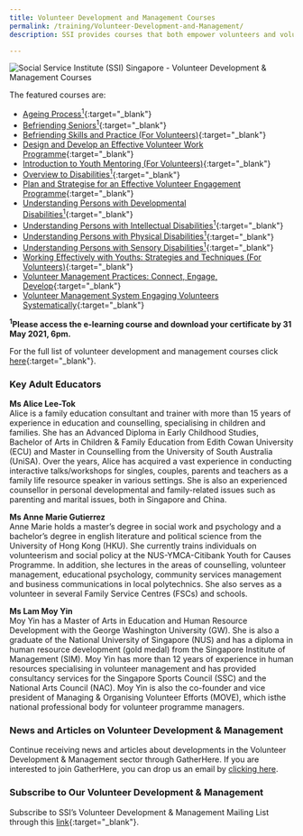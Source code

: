 ```yaml
---
title: Volunteer Development and Management Courses
permalink: /training/Volunteer-Development-and-Management/
description: SSI provides courses that both empower volunteers and volunteer managers. 

---
```

![Social Service Institute (SSI) Singapore - Volunteer Development & Management Courses](/images/training/Volunteer_SSI_header-banner-757-x-239px8.jpg)

The featured courses are:   
-   [Ageing Process<sup>1</sup>](https://www.learningcloud.sg/pages/coursedescription.jsf?courseId=900993&catalogId=1700&templateId=-1){:target="_blank"} 
-   [Befriending Seniors<sup>1</sup>](https://www.learningcloud.sg/pages/coursedescription.jsf?courseId=918685&catalogId=1700){:target="_blank"}
-   [Befriending Skills and Practice (For Volunteers)](https://e-services.ncss.gov.sg/Training/Course/TemplateSearch?Keyword=Befriending+Skills+and+Practice){:target="_blank"}   
-   [Design and Develop an Effective Volunteer Work Programme](https://e-services.ncss.gov.sg/Training/Course/TemplateSearch?Filter.Keyword=Design+and+develop+an+effective&Filter.CourseDatesString=&Filter.TypeOfCourse.Value=&Filter.TypeOfCourse.Label=&Filter.CourseSubCategory.Id=&Filter.CourseSubCategory.LogicalName=&Filter.CourseSubCategory.Name=&Filter.CourseSubCategory.ToRemove=){:target="_blank"}   
-   [Introduction to Youth Mentoring (For Volunteers)](https://e-services.ncss.gov.sg/Training/Course/TemplateSearch?Filter.Keyword=introduction+to+youth+mentoring&Filter.CourseDatesString=&Filter.TypeOfCourse.Value=&Filter.TypeOfCourse.Label=&Filter.CourseSubCategory.Id=&Filter.CourseSubCategory.LogicalName=&Filter.CourseSubCategory.Name=&Filter.CourseSubCategory.ToRemove=){:target="_blank"}   
-   [Overview to Disabilities<sup>1</sup>](https://learningcloud.sg/pages/coursedescription.jsf?courseId=602626&catalogId=1700){:target="_blank"}   
-   [Plan and Strategise for an Effective Volunteer Engagement Programme](https://e-services.ncss.gov.sg/Training/Course/TemplateSearch?Filter.Keyword=plan+and+strategise&Filter.CourseDatesString=&Filter.TypeOfCourse.Value=&Filter.TypeOfCourse.Label=&Filter.CourseSubCategory.Id=&Filter.CourseSubCategory.LogicalName=&Filter.CourseSubCategory.Name=&Filter.CourseSubCategory.ToRemove=){:target="_blank"}   
-   [Understanding Persons with Developmental Disabilities<sup>1</sup>](https://learningcloud.sg/pages/coursedescription.jsf?courseId=607793&catalogId=1700){:target="_blank"} 
-   [Understanding Persons with Intellectual Disabilities<sup>1</sup>](https://learningcloud.sg/pages/coursedescription.jsf?courseId=751912&catalogId=1700){:target="_blank"} 
-   [Understanding Persons with Physical Disabilities<sup>1</sup>](https://learningcloud.sg/pages/coursedescription.jsf?courseId=609000&catalogId=1700){:target="_blank"}   
-   [Understanding Persons with Sensory Disabilities<sup>1</sup>](https://learningcloud.sg/pages/coursedescription.jsf?courseId=609443&catalogId=1700){:target="_blank"}      
-   [Working Effectively with Youths: Strategies and Techniques (For Volunteers)](https://e-services.ncss.gov.sg/Training/Course/TemplateSearch?Filter.Keyword=Working+Effectively+with+Youths%3A+Strategies+and+techniques&Filter.CourseDatesString=&Filter.TypeOfCourse.Value=&Filter.TypeOfCourse.Label=&Filter.CourseSubCategory.Id=&Filter.CourseSubCategory.LogicalName=&Filter.CourseSubCategory.Name=&Filter.CourseSubCategory.ToRemove=){:target="_blank"} 
- [Volunteer Management Practices: Connect, Engage, Develop](https://e-services.ncss.gov.sg/Training/Course/TemplateSearch?Filter.Keyword=volunteer+management+practices%3A&Filter.CourseDatesString=&Filter.TypeOfCourse.Value=&Filter.TypeOfCourse.Label=&Filter.CourseSubCategory.Id=&Filter.CourseSubCategory.LogicalName=&Filter.CourseSubCategory.Name=&Filter.CourseSubCategory.ToRemove=){:target="_blank"} 
-   [Volunteer Management System Engaging Volunteers Systematically](https://e-services.ncss.gov.sg/Training/Course/TemplateSearch?Keyword=Volunteer+Management+System+-+Engaging+Volunteers+Systematically){:target="_blank"} 
  
**<sup>1</sup>Please access the e-learning course and download your certificate by 31 May 2021, 6pm.**  
  
For the full list of volunteer development and management courses click [here](https://e-services.ncss.gov.sg/Training/Course/TemplateSearch?Filter.Keyword=&Filter.CourseDatesString=&Filter.TypeOfCourse.Value=&Filter.TypeOfCourse.Label=&Filter.CourseSubCategory.Id=fef837bd-290c-e611-810d-000c29e3b091&Filter.CourseSubCategory.LogicalName=nis_coursesubcategory&Filter.CourseSubCategory.Name=Volunteer+Development&Filter.CourseSubCategory.ToRemove=){:target="_blank"}.  

### Key Adult Educators
**Ms Alice Lee-Tok**   
Alice is a family education consultant and trainer with more than 15 years of experience in education and counselling, specialising in children and families. She has an Advanced Diploma in Early Childhood Studies, Bachelor of Arts in Children & Family Education from Edith Cowan University (ECU) and Master in Counselling from the University of South Australia (UniSA). Over the years, Alice has acquired a vast experience in conducting interactive talks/workshops for singles, couples, parents and teachers as a family life resource speaker in various settings. She is also an experienced counsellor in personal developmental and family-related issues such as parenting and marital issues, both in Singapore and China.

**Ms Anne Marie Gutierrez**   
Anne Marie holds a master’s degree in social work and psychology and a bachelor’s degree in english literature and political science from the University of Hong Kong (HKU). She currently trains individuals on volunteerism and social policy at the NUS-YMCA-Citibank Youth for Causes Programme. In addition, she lectures in the areas of counselling, volunteer management, educational psychology, community services management and business communications in local polytechnics. She also serves as a volunteer in several Family Service Centres (FSCs) and schools.
 

**Ms Lam Moy Yin**   
Moy Yin has a Master of Arts in Education and Human Resource Development with the George Washington University (GW). She is also a graduate of the National University of Singapore (NUS) and has a diploma in human resource development (gold medal) from the Singapore Institute of Management (SIM). Moy Yin has more than 12 years of experience in human resources specialising in volunteer management and has provided consultancy services for the Singapore Sports Council (SSC) and the National Arts Council (NAC). Moy Yin is also the co-founder and vice president of Managing & Organising Volunteer Efforts (MOVE), which isthe national professional body for volunteer programme managers.

### News and Articles on Volunteer Development & Management
Continue receiving news and articles about developments in the Volunteer Development & Management sector through GatherHere. If you are interested to join GatherHere, you can drop us an email by [clicking here](mailto:techservices1@gatherhere.sg).

### Subscribe to Our Volunteer Development & Management
Subscribe to SSI’s Volunteer Development & Management Mailing List through this [link](https://form.gov.sg/606d89aa18510a0011c8465f){:target="_blank"}.


